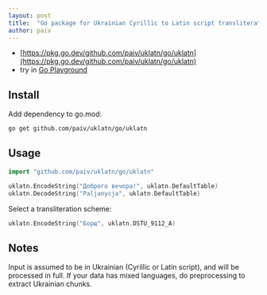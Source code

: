 ```yaml
---
layout: post
title:  "Go package for Ukrainian Cyrillic to Latin script transliteration"
author: paiv
---
```


- [https://pkg.go.dev/github.com/paiv/uklatn/go/uklatn](https://pkg.go.dev/github.com/paiv/uklatn/go/uklatn)
- try in [Go Playground](https://go.dev/play/p/G1ZfqpdPJsk)


Install
--

Add dependency to go.mod:
```sh
go get github.com/paiv/uklatn/go/uklatn
```


Usage
--

```go
import "github.com/paiv/uklatn/go/uklatn"

uklatn.EncodeString("Доброго вечора!", uklatn.DefaultTable)
uklatn.DecodeString("Paljanycja", uklatn.DefaultTable)
```

Select a transliteration scheme:
```go
uklatn.EncodeString("Борщ", uklatn.DSTU_9112_A)
```


Notes
--
Input is assumed to be in Ukrainian (Cyrillic or Latin script), and will be processed in full.
If your data has mixed languages, do preprocessing to extract Ukrainian chunks.

